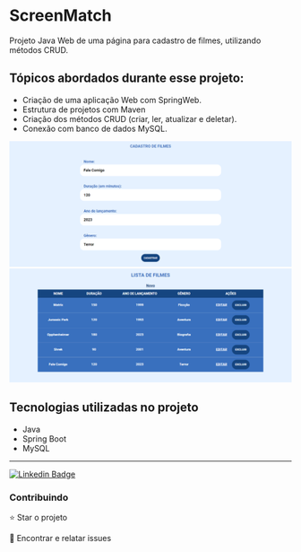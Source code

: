 # ScreenMatch

<p>Projeto Java Web de uma página para cadastro de filmes, utilizando métodos CRUD.</p>

## Tópicos abordados durante esse projeto:
* Criação de uma aplicação Web com SpringWeb.
* Estrutura de projetos com Maven
* Criação dos métodos CRUD (criar, ler, atualizar e deletar).
* Conexão com banco de dados MySQL.

<img src="./github/cadastro.png">
<img src="./github/lista.png">

## Tecnologias utilizadas no projeto
* Java
* Spring Boot
* MySQL


<hr>

[![Linkedin Badge](https://img.shields.io/badge/-JeanCarlo-blue?style=flat-square&logo=Linkedin&logoColor=white&link=https://www.linkedin.com/in/jeancarlotorre619b/)](https://www.linkedin.com/in/jeancarlotorre619b/)

<h3>Contribuindo</h3>


⭐️ Star o projeto

🐛 Encontrar e relatar issues
